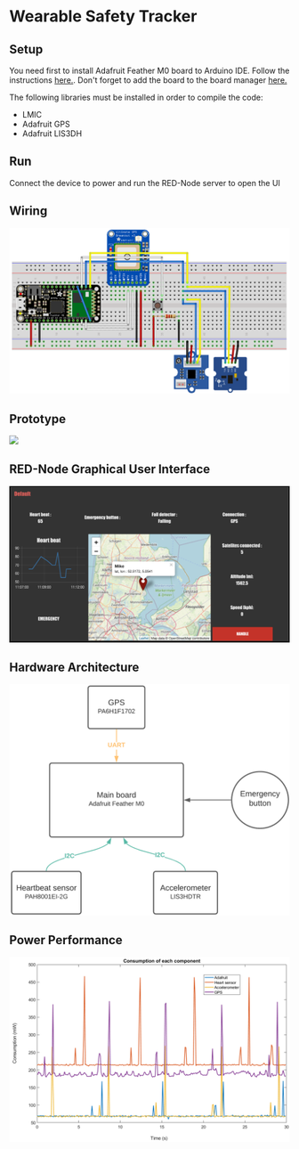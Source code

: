 # Wearable Safety Tracker

## Setup
You need first to install Adafruit Feather M0 board to Arduino IDE. Follow the instructions [here.](https://learn.adafruit.com/adafruit-feather-m0-radio-with-lora-radio-module/setup). Don't forget to add the board to the board manager [here.](https://learn.adafruit.com/adafruit-feather-m0-radio-with-lora-radio-module/using-with-arduino-ide)

The following libraries must be installed in order to compile the code:

- LMIC
- Adafruit GPS
- Adafruit LIS3DH

## Run
Connect the device to power and run the RED-Node server to open the UI

## Wiring 
![](Wiring.png)

## Prototype
![](Microcontroller_schematic.jpg)

## RED-Node Graphical User Interface
![](red_node_ui.png)

## Hardware Architecture
![](Hardware_Architecture.png)

## Power Performance
![](consumption.png)

